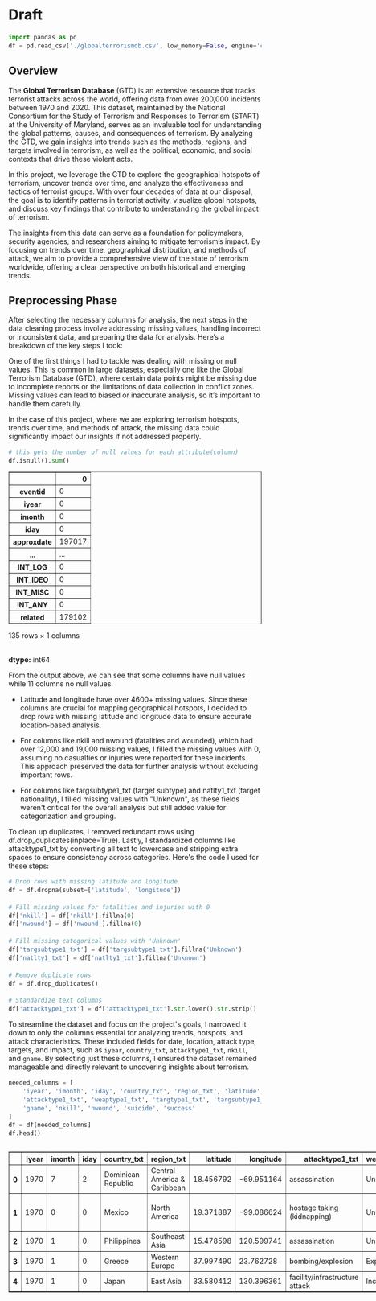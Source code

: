 # Draft


```python
import pandas as pd
df = pd.read_csv('./globalterrorismdb.csv', low_memory=False, engine='c')
```

## Overview

The **Global Terrorism Database** (GTD) is an extensive resource that tracks terrorist attacks across the world, offering data from over 200,000 incidents between 1970 and 2020. This dataset, maintained by the National Consortium for the Study of Terrorism and Responses to Terrorism (START) at the University of Maryland, serves as an invaluable tool for understanding the global patterns, causes, and consequences of terrorism. By analyzing the GTD, we gain insights into trends such as the methods, regions, and targets involved in terrorism, as well as the political, economic, and social contexts that drive these violent acts.

In this project, we leverage the GTD to explore the geographical hotspots of terrorism, uncover trends over time, and analyze the effectiveness and tactics of terrorist groups. With over four decades of data at our disposal, the goal is to identify patterns in terrorist activity, visualize global hotspots, and discuss key findings that contribute to understanding the global impact of terrorism.

The insights from this data can serve as a foundation for policymakers, security agencies, and researchers aiming to mitigate terrorism’s impact. By focusing on trends over time, geographical distribution, and methods of attack, we aim to provide a comprehensive view of the state of terrorism worldwide, offering a clear perspective on both historical and emerging trends.

## Preprocessing Phase
After selecting the necessary columns for analysis, the next steps in the data cleaning process involve addressing missing values, handling incorrect or inconsistent data, and preparing the data for analysis. Here’s a breakdown of the key steps I took:

One of the first things I had to tackle was dealing with missing or null values. This is common in large datasets, especially one like the Global Terrorism Database (GTD), where certain data points might be missing due to incomplete reports or the limitations of data collection in conflict zones. Missing values can lead to biased or inaccurate analysis, so it’s important to handle them carefully.

In the case of this project, where we are exploring terrorism hotspots, trends over time, and methods of attack, the missing data could significantly impact our insights if not addressed properly.


```python
# this gets the number of null values for each attribute(column)
df.isnull().sum()
```




<div>
<style scoped>
    .dataframe tbody tr th:only-of-type {
        vertical-align: middle;
    }

    .dataframe tbody tr th {
        vertical-align: top;
    }

    .dataframe thead th {
        text-align: right;
    }
</style>
<table border="1" class="dataframe">
  <thead>
    <tr style="text-align: right;">
      <th></th>
      <th>0</th>
    </tr>
  </thead>
  <tbody>
    <tr>
      <th>eventid</th>
      <td>0</td>
    </tr>
    <tr>
      <th>iyear</th>
      <td>0</td>
    </tr>
    <tr>
      <th>imonth</th>
      <td>0</td>
    </tr>
    <tr>
      <th>iday</th>
      <td>0</td>
    </tr>
    <tr>
      <th>approxdate</th>
      <td>197017</td>
    </tr>
    <tr>
      <th>...</th>
      <td>...</td>
    </tr>
    <tr>
      <th>INT_LOG</th>
      <td>0</td>
    </tr>
    <tr>
      <th>INT_IDEO</th>
      <td>0</td>
    </tr>
    <tr>
      <th>INT_MISC</th>
      <td>0</td>
    </tr>
    <tr>
      <th>INT_ANY</th>
      <td>0</td>
    </tr>
    <tr>
      <th>related</th>
      <td>179102</td>
    </tr>
  </tbody>
</table>
<p>135 rows × 1 columns</p>
</div><br><label><b>dtype:</b> int64</label>



From the output above, we can see that some columns have null values while 11 columns no null values.

- Latitude and longitude have over 4600+ missing values. Since these columns are crucial for mapping geographical hotspots, I decided to drop rows with missing latitude and longitude data to ensure accurate location-based analysis.

- For columns like nkill and nwound (fatalities and wounded), which had over 12,000 and 19,000 missing values, I filled the missing values with 0, assuming no casualties or injuries were reported for these incidents. This approach preserved the data for further analysis without excluding important rows.

- For columns like targsubtype1_txt (target subtype) and natlty1_txt (target nationality), I filled missing values with "Unknown", as these fields weren't critical for the overall analysis but still added value for categorization and grouping.

 To clean up duplicates, I removed redundant rows using df.drop_duplicates(inplace=True). Lastly, I standardized columns like attacktype1_txt by converting all text to lowercase and stripping extra spaces to ensure consistency across categories. Here's the code I used for these steps:


```python
# Drop rows with missing latitude and longitude
df = df.dropna(subset=['latitude', 'longitude'])

# Fill missing values for fatalities and injuries with 0
df['nkill'] = df['nkill'].fillna(0)
df['nwound'] = df['nwound'].fillna(0)

# Fill missing categorical values with 'Unknown'
df['targsubtype1_txt'] = df['targsubtype1_txt'].fillna('Unknown')
df['natlty1_txt'] = df['natlty1_txt'].fillna('Unknown')

# Remove duplicate rows
df = df.drop_duplicates()

# Standardize text columns
df['attacktype1_txt'] = df['attacktype1_txt'].str.lower().str.strip()


```

To streamline the dataset and focus on the project's goals, I narrowed it down to only the columns essential for analyzing trends, hotspots, and attack characteristics. These included fields for date, location, attack type, targets, and impact, such as `iyear`, `country_txt`, `attacktype1_txt`, `nkill`, and `gname`. By selecting just these columns, I ensured the dataset remained manageable and directly relevant to uncovering insights about terrorism.


```python
needed_columns = [
    'iyear', 'imonth', 'iday', 'country_txt', 'region_txt', 'latitude', 'longitude',
    'attacktype1_txt', 'weaptype1_txt', 'targtype1_txt', 'targsubtype1_txt', 'target1', 'natlty1_txt',
    'gname', 'nkill', 'nwound', 'suicide', 'success'
]
df = df[needed_columns]
df.head()
```





  <div id="df-af65064a-d3e9-4e16-8f02-5bf3cc00875a" class="colab-df-container">
    <div>
<style scoped>
    .dataframe tbody tr th:only-of-type {
        vertical-align: middle;
    }

    .dataframe tbody tr th {
        vertical-align: top;
    }

    .dataframe thead th {
        text-align: right;
    }
</style>
<table border="1" class="dataframe">
  <thead>
    <tr style="text-align: right;">
      <th></th>
      <th>iyear</th>
      <th>imonth</th>
      <th>iday</th>
      <th>country_txt</th>
      <th>region_txt</th>
      <th>latitude</th>
      <th>longitude</th>
      <th>attacktype1_txt</th>
      <th>weaptype1_txt</th>
      <th>targtype1_txt</th>
      <th>targsubtype1_txt</th>
      <th>target1</th>
      <th>natlty1_txt</th>
      <th>gname</th>
      <th>nkill</th>
      <th>nwound</th>
      <th>suicide</th>
      <th>success</th>
    </tr>
  </thead>
  <tbody>
    <tr>
      <th>0</th>
      <td>1970</td>
      <td>7</td>
      <td>2</td>
      <td>Dominican Republic</td>
      <td>Central America &amp; Caribbean</td>
      <td>18.456792</td>
      <td>-69.951164</td>
      <td>assassination</td>
      <td>Unknown</td>
      <td>Private Citizens &amp; Property</td>
      <td>Named Civilian</td>
      <td>Julio Guzman</td>
      <td>Dominican Republic</td>
      <td>MANO-D</td>
      <td>1.0</td>
      <td>0.0</td>
      <td>0</td>
      <td>1</td>
    </tr>
    <tr>
      <th>1</th>
      <td>1970</td>
      <td>0</td>
      <td>0</td>
      <td>Mexico</td>
      <td>North America</td>
      <td>19.371887</td>
      <td>-99.086624</td>
      <td>hostage taking (kidnapping)</td>
      <td>Unknown</td>
      <td>Government (Diplomatic)</td>
      <td>Diplomatic Personnel (outside of embassy, cons...</td>
      <td>Nadine Chaval, daughter</td>
      <td>Belgium</td>
      <td>23rd of September Communist League</td>
      <td>0.0</td>
      <td>0.0</td>
      <td>0</td>
      <td>1</td>
    </tr>
    <tr>
      <th>2</th>
      <td>1970</td>
      <td>1</td>
      <td>0</td>
      <td>Philippines</td>
      <td>Southeast Asia</td>
      <td>15.478598</td>
      <td>120.599741</td>
      <td>assassination</td>
      <td>Unknown</td>
      <td>Journalists &amp; Media</td>
      <td>Radio Journalist/Staff/Facility</td>
      <td>Employee</td>
      <td>United States</td>
      <td>Unknown</td>
      <td>1.0</td>
      <td>0.0</td>
      <td>0</td>
      <td>1</td>
    </tr>
    <tr>
      <th>3</th>
      <td>1970</td>
      <td>1</td>
      <td>0</td>
      <td>Greece</td>
      <td>Western Europe</td>
      <td>37.997490</td>
      <td>23.762728</td>
      <td>bombing/explosion</td>
      <td>Explosives</td>
      <td>Government (Diplomatic)</td>
      <td>Embassy/Consulate</td>
      <td>U.S. Embassy</td>
      <td>United States</td>
      <td>Unknown</td>
      <td>0.0</td>
      <td>0.0</td>
      <td>0</td>
      <td>1</td>
    </tr>
    <tr>
      <th>4</th>
      <td>1970</td>
      <td>1</td>
      <td>0</td>
      <td>Japan</td>
      <td>East Asia</td>
      <td>33.580412</td>
      <td>130.396361</td>
      <td>facility/infrastructure attack</td>
      <td>Incendiary</td>
      <td>Government (Diplomatic)</td>
      <td>Embassy/Consulate</td>
      <td>U.S. Consulate</td>
      <td>United States</td>
      <td>Unknown</td>
      <td>0.0</td>
      <td>0.0</td>
      <td>0</td>
      <td>1</td>
    </tr>
  </tbody>
</table>
</div>
    <div class="colab-df-buttons">

  <div class="colab-df-container">
    <button class="colab-df-convert" onclick="convertToInteractive('df-af65064a-d3e9-4e16-8f02-5bf3cc00875a')"
            title="Convert this dataframe to an interactive table."
            style="display:none;">

  <svg xmlns="http://www.w3.org/2000/svg" height="24px" viewBox="0 -960 960 960">
    <path d="M120-120v-720h720v720H120Zm60-500h600v-160H180v160Zm220 220h160v-160H400v160Zm0 220h160v-160H400v160ZM180-400h160v-160H180v160Zm440 0h160v-160H620v160ZM180-180h160v-160H180v160Zm440 0h160v-160H620v160Z"/>
  </svg>
    </button>

  <style>
    .colab-df-container {
      display:flex;
      gap: 12px;
    }

    .colab-df-convert {
      background-color: #E8F0FE;
      border: none;
      border-radius: 50%;
      cursor: pointer;
      display: none;
      fill: #1967D2;
      height: 32px;
      padding: 0 0 0 0;
      width: 32px;
    }

    .colab-df-convert:hover {
      background-color: #E2EBFA;
      box-shadow: 0px 1px 2px rgba(60, 64, 67, 0.3), 0px 1px 3px 1px rgba(60, 64, 67, 0.15);
      fill: #174EA6;
    }

    .colab-df-buttons div {
      margin-bottom: 4px;
    }

    [theme=dark] .colab-df-convert {
      background-color: #3B4455;
      fill: #D2E3FC;
    }

    [theme=dark] .colab-df-convert:hover {
      background-color: #434B5C;
      box-shadow: 0px 1px 3px 1px rgba(0, 0, 0, 0.15);
      filter: drop-shadow(0px 1px 2px rgba(0, 0, 0, 0.3));
      fill: #FFFFFF;
    }
  </style>

    <script>
      const buttonEl =
        document.querySelector('#df-af65064a-d3e9-4e16-8f02-5bf3cc00875a button.colab-df-convert');
      buttonEl.style.display =
        google.colab.kernel.accessAllowed ? 'block' : 'none';

      async function convertToInteractive(key) {
        const element = document.querySelector('#df-af65064a-d3e9-4e16-8f02-5bf3cc00875a');
        const dataTable =
          await google.colab.kernel.invokeFunction('convertToInteractive',
                                                    [key], {});
        if (!dataTable) return;

        const docLinkHtml = 'Like what you see? Visit the ' +
          '<a target="_blank" href=https://colab.research.google.com/notebooks/data_table.ipynb>data table notebook</a>'
          + ' to learn more about interactive tables.';
        element.innerHTML = '';
        dataTable['output_type'] = 'display_data';
        await google.colab.output.renderOutput(dataTable, element);
        const docLink = document.createElement('div');
        docLink.innerHTML = docLinkHtml;
        element.appendChild(docLink);
      }
    </script>
  </div>


<div id="df-c87fcdd0-aa4f-4cb0-a86b-5775f0a35822">
  <button class="colab-df-quickchart" onclick="quickchart('df-c87fcdd0-aa4f-4cb0-a86b-5775f0a35822')"
            title="Suggest charts"
            style="display:none;">

<svg xmlns="http://www.w3.org/2000/svg" height="24px"viewBox="0 0 24 24"
     width="24px">
    <g>
        <path d="M19 3H5c-1.1 0-2 .9-2 2v14c0 1.1.9 2 2 2h14c1.1 0 2-.9 2-2V5c0-1.1-.9-2-2-2zM9 17H7v-7h2v7zm4 0h-2V7h2v10zm4 0h-2v-4h2v4z"/>
    </g>
</svg>
  </button>

<style>
  .colab-df-quickchart {
      --bg-color: #E8F0FE;
      --fill-color: #1967D2;
      --hover-bg-color: #E2EBFA;
      --hover-fill-color: #174EA6;
      --disabled-fill-color: #AAA;
      --disabled-bg-color: #DDD;
  }

  [theme=dark] .colab-df-quickchart {
      --bg-color: #3B4455;
      --fill-color: #D2E3FC;
      --hover-bg-color: #434B5C;
      --hover-fill-color: #FFFFFF;
      --disabled-bg-color: #3B4455;
      --disabled-fill-color: #666;
  }

  .colab-df-quickchart {
    background-color: var(--bg-color);
    border: none;
    border-radius: 50%;
    cursor: pointer;
    display: none;
    fill: var(--fill-color);
    height: 32px;
    padding: 0;
    width: 32px;
  }

  .colab-df-quickchart:hover {
    background-color: var(--hover-bg-color);
    box-shadow: 0 1px 2px rgba(60, 64, 67, 0.3), 0 1px 3px 1px rgba(60, 64, 67, 0.15);
    fill: var(--button-hover-fill-color);
  }

  .colab-df-quickchart-complete:disabled,
  .colab-df-quickchart-complete:disabled:hover {
    background-color: var(--disabled-bg-color);
    fill: var(--disabled-fill-color);
    box-shadow: none;
  }

  .colab-df-spinner {
    border: 2px solid var(--fill-color);
    border-color: transparent;
    border-bottom-color: var(--fill-color);
    animation:
      spin 1s steps(1) infinite;
  }

  @keyframes spin {
    0% {
      border-color: transparent;
      border-bottom-color: var(--fill-color);
      border-left-color: var(--fill-color);
    }
    20% {
      border-color: transparent;
      border-left-color: var(--fill-color);
      border-top-color: var(--fill-color);
    }
    30% {
      border-color: transparent;
      border-left-color: var(--fill-color);
      border-top-color: var(--fill-color);
      border-right-color: var(--fill-color);
    }
    40% {
      border-color: transparent;
      border-right-color: var(--fill-color);
      border-top-color: var(--fill-color);
    }
    60% {
      border-color: transparent;
      border-right-color: var(--fill-color);
    }
    80% {
      border-color: transparent;
      border-right-color: var(--fill-color);
      border-bottom-color: var(--fill-color);
    }
    90% {
      border-color: transparent;
      border-bottom-color: var(--fill-color);
    }
  }
</style>

  <script>
    async function quickchart(key) {
      const quickchartButtonEl =
        document.querySelector('#' + key + ' button');
      quickchartButtonEl.disabled = true;  // To prevent multiple clicks.
      quickchartButtonEl.classList.add('colab-df-spinner');
      try {
        const charts = await google.colab.kernel.invokeFunction(
            'suggestCharts', [key], {});
      } catch (error) {
        console.error('Error during call to suggestCharts:', error);
      }
      quickchartButtonEl.classList.remove('colab-df-spinner');
      quickchartButtonEl.classList.add('colab-df-quickchart-complete');
    }
    (() => {
      let quickchartButtonEl =
        document.querySelector('#df-c87fcdd0-aa4f-4cb0-a86b-5775f0a35822 button');
      quickchartButtonEl.style.display =
        google.colab.kernel.accessAllowed ? 'block' : 'none';
    })();
  </script>
</div>

    </div>
  </div>




After preprocessing the structure of our database looks like this:


```python
row, column = df.shape
print(f"Number of rows: {row}")
print(f"Number of columns: {column}")
```

    Number of rows: 205014
    Number of columns: 18


With that, we have `3498894` cells.

## Analysis and Insight

#### Trend over the years


```python
import seaborn as sns
import matplotlib.pyplot as plt

yearly_trends = df.groupby('iyear').size().reset_index(name='incidents')

# Custom style settings
custom = {
    "axes.edgecolor": "white",
    "grid.linestyle": "solid",
}
sns.set_style('whitegrid', rc=custom)

# Increase the figure width to make room for more year intervals
plt.figure(figsize=(18, 10))  # Increased the width of the figure to fit more years

# Create the line plot
sns.lineplot(data=yearly_trends, x='iyear', y='incidents')

# Adjust x-axis tick labels to show intervals of 5 years
plt.xticks(ticks=range(yearly_trends['iyear'].min(), yearly_trends['iyear'].max() + 1, 5))

# Title and labels
plt.title('Trend of Terrorist Incidents Over the Years', fontsize=20)
plt.xlabel('Year', fontsize=16)
plt.ylabel('No. Incidents', fontsize=16)

# Add grid lines for clarity
plt.grid(axis='x')
```


    
![png](analysisv2_files/analysisv2_14_0.png)
    


#### Regional Comparison


```python
regional_trends = df.groupby('region_txt').size().reset_index(name='incidents')
sns.set_color_codes("muted")
plt.figure(figsize=(14, 10))
ax = sns.barplot(data=regional_trends, x='incidents', y='region_txt')
ax.bar_label(ax.containers[0])
plt.title('Regional Distribution of Terrorist Incidents', fontsize=20)
plt.xlabel('No. Incidents', fontsize=16)
plt.ylabel('Region', fontsize=16)
plt.show()
```


    
![png](analysisv2_files/analysisv2_16_0.png)
    


#### Common Attack Methods


```python
attack_type_data = df.groupby(['region_txt', 'attacktype1_txt']).size().unstack()
attack_type_data.plot(kind='bar', stacked=True, figsize=(12, 8), colormap='coolwarm')
plt.title('Regional Breakdown of Common Attack Methods', loc='left')
plt.xlabel('Region', fontsize=13)
plt.ylabel('No. Incidents', fontsize=13)
plt.grid(axis='x')
plt.show()

```


    
![png](analysisv2_files/analysisv2_18_0.png)
    



```python
import geopandas as gpd
# Load a world map shapefile (comes with GeoPandas)
world = gpd.read_file("./ne_110m_admin_0_countries.shp")

# Convert your dataset into a GeoDataFrame
gdf = gpd.GeoDataFrame(
    df,
    geometry=gpd.points_from_xy(df['longitude'], df['latitude']),
    crs="EPSG:4326"  # WGS84 Coordinate Reference System
)

# Plot the world map
fig, ax = plt.subplots(figsize=(15, 10))
world.plot(ax=ax, color='lightgrey', edgecolor='black')  # Base map

# Overlay terrorism data
gdf.plot(ax=ax, markersize=5, color='red', alpha=0.5, label='Terrorist Incidents')
ax.grid(False)
# Add a legend and title
plt.legend()
plt.title('Global Distribution of Terrorist Incidents')
plt.show()
```


    
![png](analysisv2_files/analysisv2_19_0.png)
    


#### Correlation between incidents and casualties



```python
# Scatter plot for fatalities vs. injuries with a larger figure size
plt.figure(figsize=(14, 10))  # Increase figure size (width, height)
sns.scatterplot(data=df, x='nkill', y='nwound', hue='region_txt', palette='viridis')

# Add titles and labels with larger font sizes
plt.title('Correlation Between Fatalities and Injuries', fontsize=20)
plt.xlabel('No. Fatalities', fontsize=16)
plt.ylabel('No. Injuries', fontsize=16)

# Show grid with custom properties for better readability
plt.grid(True, which='both', linestyle='--', linewidth=0.5)

# Show the plot
plt.show()
```


    
![png](analysisv2_files/analysisv2_21_0.png)
    



```python
correlation = df['nkill'].corr(df['nwound'])
print(f"Correlation: {correlation}")
```

    Correlation: 0.4408038022325402

